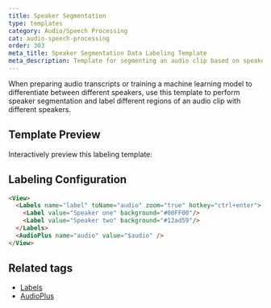 ```yaml
---
title: Speaker Segmentation
type: templates
category: Audio/Speech Processing
cat: audio-speech-processing
order: 303
meta_title: Speaker Segmentation Data Labeling Template
meta_description: Template for segmenting an audio clip based on speaker with Label Studio for your machine learning and data science projects.
---
```


When preparing audio transcripts or training a machine learning model to differentiate between different speakers, use this template to perform speaker segmentation and label different regions of an audio clip with different speakers. 

## Template Preview

Interactively preview this labeling template:

<div id="main-preview"></div>

## Labeling Configuration

```html
<View>
  <Labels name="label" toName="audio" zoom="true" hotkey="ctrl+enter">
    <Label value="Speaker one" background="#00FF00"/>
    <Label value="Speaker two" background="#12ad59"/>
  </Labels>
  <AudioPlus name="audio" value="$audio" />
</View>
```

## Related tags

- [Labels](/tags/labels.html)
- [AudioPlus](/tags/audioplus.html)

